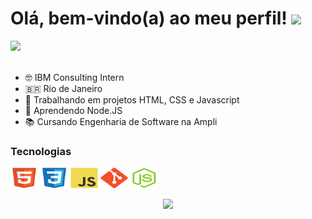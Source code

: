 <h1>Olá, bem-vindo(a) ao meu perfil! <img src="https://raw.githubusercontent.com/MartinHeinz/MartinHeinz/master/wave.gif" width="30px"></h1>
<div>
  <a href="https://www.linkedin.com/in/michelmotta" target="_blank"><img src="https://img.shields.io/badge/-LinkedIn-%230077B5?style=for-the-badge&logo=linkedin&logoColor=white" target="__blank">
</a> 
</div>

<br>
<div>
  <ul>
    <li>🤓 IBM Consulting Intern</li>
    <li>🇧🇷 Rio de Janeiro</li>
    <li>🌱 Trabalhando em projetos HTML, CSS e Javascript</li>
    <li>💪 Aprendendo Node.JS</li>
    <li>📚 Cursando Engenharia de Software na Ampli</li>
  </ul>
</div>

<h3>Tecnologias</h3>

<div style="display: inline_block">
  <img align="center" alt="Motta-HTML" height="33" width="44" src="https://raw.githubusercontent.com/devicons/devicon/master/icons/html5/html5-original.svg">
  <img align="center" alt="Motta-CSS" height="33" width="44" src="https://raw.githubusercontent.com/devicons/devicon/master/icons/css3/css3-original.svg">
  <img align="center" alt="Motta-JS" height="33" width="44" src="https://raw.githubusercontent.com/devicons/devicon/master/icons/javascript/javascript-original.svg">
  <img align="center" alt="Motta-Git"height="33"width="44"src="https://raw.githubusercontent.com/devicons/devicon/2ae2a900d2f041da66e950e4d48052658d850630/icons/git/git-original.svg">
  <img align="center" alt="Motta-Node"height="33"width="44"src="https://raw.githubusercontent.com/devicons/devicon/2ae2a900d2f041da66e950e4d48052658d850630/icons/nodejs/nodejs-original.svg">
</div>


<br>
<!---
  <img align="center" alt="Motta-Node"height="33"width="44"src="https://raw.githubusercontent.com/devicons/devicon/2ae2a900d2f041da66e950e4d48052658d850630/icons/angularjs/angularjs-original.svg">
  <img align="center" alt="Michel-Ts" height="33" width="44" src="https://raw.githubusercontent.com/devicons/devicon/master/icons/typescript/typescript-plain.svg"> 
  <img align="center" alt="Michel-React" height="33" width="44" src="https://raw.githubusercontent.com/devicons/devicon/master/icons/react/react-original.svg"> 
-->

<div align="center">
  <a href="https://github.com/msvmotta">
  <img height="150em" src="https://github-readme-stats.vercel.app/api/top-langs/?username=michel-motta&layout=compact"/>
</div>

<!---
msvmotta/msvmotta is a ✨ special ✨ repository because its `README.md` (this file) appears on your GitHub profile.
You can click the Preview link to take a look at your changes.
--->
